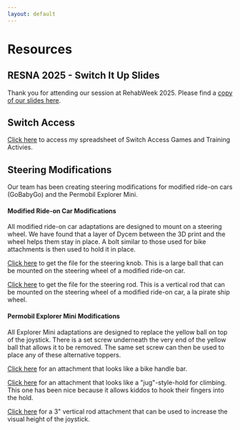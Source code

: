 ```yaml
---
layout: default
---
```


# Resources

## RESNA 2025 - Switch It Up Slides
Thank you for attending our session at RehabWeek 2025. Please find a [copy of our slides here](SwitchItUp-RESNA2025-Notes.pdf).

## Switch Access

[Click here](https://docs.google.com/spreadsheets/d/1A8pYBST7fJUR6cs3e7P1bW0MGPkAr9ehq8qfLVYWRhY/edit#gid=0) to access my spreadsheet of Switch Access Games and Training Activies.

## Steering Modifications
Our team has been creating steering modifications for modified ride-on cars (GoBabyGo) and the Permobil Explorer Mini. 

#### Modified Ride-on Car Modifications
All modified ride-on car adaptations are designed to mount on a steering wheel. We have found that a layer of Dycem between the 3D print and the wheel helps them stay in place. A bolt similar to those used for bike attachments is then used to hold it in place.

[Click here](https://github.com/miahoffmannd/miahoffmannd.github.io/blob/main/3dprints/steering-knob-ROC.STL) to get the file for the steering knob. This is a large ball that can be mounted on the steering wheel of a modified ride-on car.

[Click here](https://github.com/miahoffmannd/miahoffmannd.github.io/blob/main/3dprints/steering-rod-ROC.STL) to get the file for the steering rod. This is a vertical rod that can be mounted on the steering wheel of a modified ride-on car, a la pirate ship wheel.

#### Permobil Explorer Mini Modifications
All Explorer Mini adaptations are designed to replace the yellow ball on top of the joystick. There is a set screw underneath the very end of the yellow ball that allows it to be removed. The same set screw can then be used to place any of these alternative toppers.

[Click here](https://github.com/miahoffmannd/miahoffmannd.github.io/blob/main/3dprints/bike-handle-EM.STL) for an attachment that looks like a bike handle bar.

[Click here](https://github.com/miahoffmannd/miahoffmannd.github.io/blob/main/3dprints/donut-climbing-jug-EM.STL) for an attachment that looks like a "jug"-style-hold for climbing. This one has been nice because it allows kiddos to hook their fingers into the hold.

[Click here](https://github.com/miahoffmannd/miahoffmannd.github.io/blob/main/3dprints/vertical-pole-EM.STL) for a 3" vertical rod attachment that can be used to increase the visual height of the joystick.
